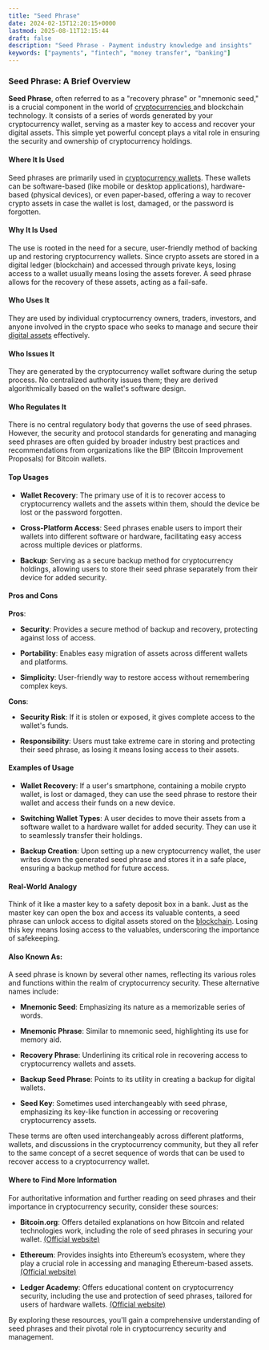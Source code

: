 ```yaml
---
title: "Seed Phrase"
date: 2024-02-15T12:20:15+0000
lastmod: 2025-08-11T12:15:44
draft: false
description: "Seed Phrase - Payment industry knowledge and insights"
keywords: ["payments", "fintech", "money transfer", "banking"]
---
```


### Seed Phrase: A Brief Overview

**Seed Phrase**, often referred to as a "recovery phrase" or "mnemonic seed," is a crucial component in the world of [cryptocurrencies ](https://faisalkhanllc.xyz/resources/payments-wiki/c/cryptocurrency/)and blockchain technology. It consists of a series of words generated by your cryptocurrency wallet, serving as a master key to access and recover your digital assets. This simple yet powerful concept plays a vital role in ensuring the security and ownership of cryptocurrency holdings.

#### Where It Is Used

Seed phrases are primarily used in [cryptocurrency wallets](https://faisalkhanllc.xyz/resources/payments-wiki/d/digital-wallet/). These wallets can be software-based (like mobile or desktop applications), hardware-based (physical devices), or even paper-based, offering a way to recover crypto assets in case the wallet is lost, damaged, or the password is forgotten.

#### Why It Is Used

The use is rooted in the need for a secure, user-friendly method of backing up and restoring cryptocurrency wallets. Since crypto assets are stored in a digital ledger (blockchain) and accessed through private keys, losing access to a wallet usually means losing the assets forever. A seed phrase allows for the recovery of these assets, acting as a fail-safe.

#### Who Uses It

They are used by individual cryptocurrency owners, traders, investors, and anyone involved in the crypto space who seeks to manage and secure their [digital assets](https://faisalkhanllc.xyz/resources/payments-wiki/d/digital-assets/) effectively.

#### Who Issues It

They are generated by the cryptocurrency wallet software during the setup process. No centralized authority issues them; they are derived algorithmically based on the wallet's software design.

#### Who Regulates It

There is no central regulatory body that governs the use of seed phrases. However, the security and protocol standards for generating and managing seed phrases are often guided by broader industry best practices and recommendations from organizations like the BIP (Bitcoin Improvement Proposals) for Bitcoin wallets.

#### Top Usages

- **Wallet Recovery**: The primary use of it is to recover access to cryptocurrency wallets and the assets within them, should the device be lost or the password forgotten.

- **Cross-Platform Access**: Seed phrases enable users to import their wallets into different software or hardware, facilitating easy access across multiple devices or platforms.

- **Backup**: Serving as a secure backup method for cryptocurrency holdings, allowing users to store their seed phrase separately from their device for added security.

#### Pros and Cons

**Pros**:

- **Security**: Provides a secure method of backup and recovery, protecting against loss of access.

- **Portability**: Enables easy migration of assets across different wallets and platforms.

- **Simplicity**: User-friendly way to restore access without remembering complex keys.

**Cons**:

- **Security Risk**: If it is stolen or exposed, it gives complete access to the wallet's funds.

- **Responsibility**: Users must take extreme care in storing and protecting their seed phrase, as losing it means losing access to their assets.

#### Examples of Usage

- **Wallet Recovery**: If a user's smartphone, containing a mobile crypto wallet, is lost or damaged, they can use the seed phrase to restore their wallet and access their funds on a new device.

- **Switching Wallet Types**: A user decides to move their assets from a software wallet to a hardware wallet for added security. They can use it to seamlessly transfer their holdings.

- **Backup Creation**: Upon setting up a new cryptocurrency wallet, the user writes down the generated seed phrase and stores it in a safe place, ensuring a backup method for future access.

#### Real-World Analogy

Think of it like a master key to a safety deposit box in a bank. Just as the master key can open the box and access its valuable contents, a seed phrase can unlock access to digital assets stored on the [blockchain](https://faisalkhanllc.xyz/resources/payments-wiki/b/blockchain/). Losing this key means losing access to the valuables, underscoring the importance of safekeeping.

#### Also Known As:

A seed phrase is known by several other names, reflecting its various roles and functions within the realm of cryptocurrency security. These alternative names include:

- **Mnemonic Seed**: Emphasizing its nature as a memorizable series of words.

- **Mnemonic Phrase**: Similar to mnemonic seed, highlighting its use for memory aid.

- **Recovery Phrase**: Underlining its critical role in recovering access to cryptocurrency wallets and assets.

- **Backup Seed Phrase**: Points to its utility in creating a backup for digital wallets.

- **Seed Key**: Sometimes used interchangeably with seed phrase, emphasizing its key-like function in accessing or recovering cryptocurrency assets.

These terms are often used interchangeably across different platforms, wallets, and discussions in the cryptocurrency community, but they all refer to the same concept of a secret sequence of words that can be used to recover access to a cryptocurrency wallet.

#### Where to Find More Information

For authoritative information and further reading on seed phrases and their importance in cryptocurrency security, consider these sources:

- **Bitcoin.org**: Offers detailed explanations on how Bitcoin and related technologies work, including the role of seed phrases in securing your wallet. [(Official website)](https://bitcoin.org/en/)

- **Ethereum**: Provides insights into Ethereum’s ecosystem, where they play a crucial role in accessing and managing Ethereum-based assets. [(Official website)](https://ethereum.foundation/)

- **Ledger Academy**: Offers educational content on cryptocurrency security, including the use and protection of seed phrases, tailored for users of hardware wallets. [(Official website)](https://www.ledger.com/academy)

By exploring these resources, you'll gain a comprehensive understanding of seed phrases and their pivotal role in cryptocurrency security and management.